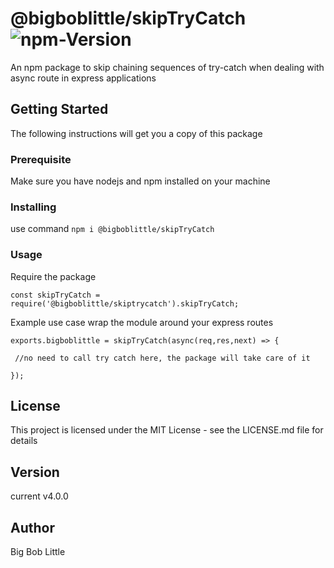 # @bigboblittle/skipTryCatch   ![npm-Version](https://img.shields.io/badge/npm-v4.0.0-blue.svg)
An npm package to skip chaining sequences of try-catch when dealing with async route in express applications

## Getting Started
The following instructions will get you a copy of this package

### Prerequisite
Make sure you have nodejs and npm installed on your machine

### Installing
use command `npm i @bigboblittle/skipTryCatch`

### Usage 
Require the package 

`const skipTryCatch = require('@bigboblittle/skiptrycatch').skipTryCatch;`

Example use case
wrap the module around your express routes
 
 `exports.bigboblittle = skipTryCatch(async(req,res,next) => { `

     //no need to call try catch here, the package will take care of it
 `}); `


## License
This project is licensed under the MIT License - see the LICENSE.md file for details

## Version
current v4.0.0

## Author 
Big Bob Little 
